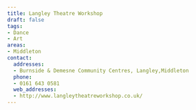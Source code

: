 ```yaml
---
title: Langley Theatre Workshop
draft: false
tags:
- Dance
- Art
areas:
- Middleton
contact:
  addresses:
  - Burnside & Demesne Community Centres, Langley,Middleton
  phone:
  - 0161 643 0581
  web_addresses:
  - http://www.langleytheatreworkshop.co.uk/
---
```


